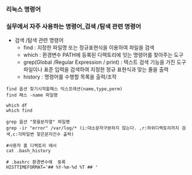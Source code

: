 ### 리눅스 명령어
### 실무에서 자주 사용하는 명령어_검색 /탐색 관련 명령어
- 검색 /탐색 관련 명령어
  - find : 지정한 파일명 또는 정규표현식을 이용하여 파일을 검색
  - which : 환경변수 PATH에 등록된 디렉토리에 잇는 명령어를 찾아주는 도구
  - grep(Global /Regular Expression / print) : 텍스트 검색 기능을 가진 도구 파일이나 표준 입력을 검색하여 지정한 정규 표현식과 맞는 줄을 출력
  - history : 명령어를 수행할 목록을 출력/조작
```shell
find 옵션 찾기시작할패스 익스프레션(name,type,perm) 
find 패스 -name 파일명

which df 
which find

grep 옵션 "찾을문자열" 파일명
grep -ir "error" /var/log/* (i:대소문자구분하지 않는다. ,r:하위디렉토리까지 검색,c:각파일변 찾은문자건수 출력)

#사용자 홈 디렉토리 에서
cat .bash_history 

# .bashrc 환경변수에  둥록
HISTTIMEFORMAT='## %Y-%m-%d %T ## '

```
